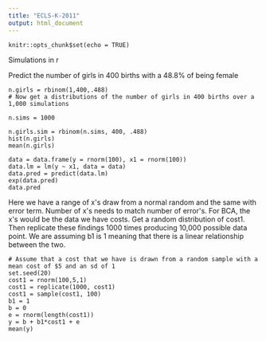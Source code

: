 ```yaml
---
title: "ECLS-K-2011"
output: html_document
---
```


```{r setup, include=FALSE}
knitr::opts_chunk$set(echo = TRUE)
```
Simulations in r

Predict the number of girls in 400 births with a 48.8% of being female
```{r}
n.girls = rbinom(1,400,.488)
# Now get a distributions of the number of girls in 400 births over a 1,000 simulations

n.sims = 1000

n.girls.sim = rbinom(n.sims, 400, .488)
hist(n.girls)
mean(n.girls)

data = data.frame(y = rnorm(100), x1 = rnorm(100))
data.lm = lm(y ~ x1, data = data)
data.pred = predict(data.lm)
exp(data.pred)
data.pred

```
Here we have a range of x's draw from a normal random and the same with error term.  Number of x's needs to match number of error's.  For BCA, the x's would be the data we have costs.  Get a random distribution of cost1.  Then replicate these findings 1000 times producing 10,000 possible data point.  We are assuming b1 is 1 meaning that there is a linear relationship between the two.  
```{r}
# Assume that a cost that we have is drawn from a random sample with a mean cost of $5 and an sd of 1
set.seed(20)
cost1 = rnorm(100,5,1)
cost1 = replicate(1000, cost1)
cost1 = sample(cost1, 100)
b1 = 1
b = 0
e = rnorm(length(cost1))
y = b + b1*cost1 + e
mean(y)

```

